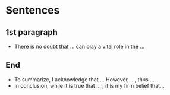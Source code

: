 # Sentences

## 1st paragraph

- There is no doubt that ... can play a vital role in the ...

## End

- To summarize, I acknowledge that ... However, ..., thus ...
- In conclusion, while it is true that ... , it is my firm belief that...
